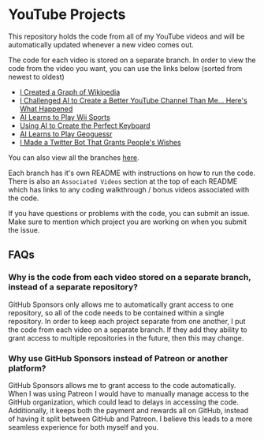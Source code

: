 # YouTube Projects
This repository holds the code from all of my YouTube videos and will be automatically updated whenever a new video comes out.

The code for each video is stored on a separate branch. In order to view the code from the video you want, you can use the links below (sorted from newest to oldest)
- [I Created a Graph of Wikipedia](https://github.com/adumb-yt/YouTubeProjects/tree/WikipediaGraph)
- [I Challenged AI to Create a Better YouTube Channel Than Me... Here's What Happened](https://github.com/adumb-yt/YouTubeProjects/tree/YouTubeAutomation)
- [AI Learns to Play Wii Sports](https://github.com/adumb-yt/YouTubeProjects/tree/WiiSportsBaseballAI)
- [Using AI to Create the Perfect Keyboard](https://github.com/adumb-yt/YouTubeProjects/tree/KeyboardGeneticAlgorithm)
- [AI Learns to Play Geoguessr](https://github.com/adumb-yt/YouTubeProjects/tree/GeoGuessrAI)
- [I Made a Twitter Bot That Grants People's Wishes](https://github.com/adumb-yt/YouTubeProjects/tree/DumbGenie)

You can also view all the branches [here](https://github.com/adumb-yt/YouTubeProjects/branches).

Each branch has it's own README with instructions on how to run the code. There is also an `Associated Videos` section at the top of each README which has links to any coding walkthrough / bonus videos associated with the code.

If you have questions or problems with the code, you can submit an issue. Make sure to mention which project you are working on when you submit the issue.

## FAQs
### Why is the code from each video stored on a separate branch, instead of a separate repository?
GitHub Sponsors only allows me to automatically grant access to one repository, so all of the code needs to be contained within a single repository. In order to keep each project separate from one another, I put the code from each video on a separate branch. If they add they ability to grant access to multiple repositories in the future, then this may change.

### Why use GitHub Sponsors instead of Patreon or another platform?
GitHub Sponsors allows me to grant access to the code automatically. When I was using Patreon I would have to manually manage access to the GitHub organization, which could lead to delays in accessing the code. Additionally, it keeps both the payment and rewards all on GitHub, instead of having it split between GitHub and Patreon. I believe this leads to a more seamless experience for both myself and you.
